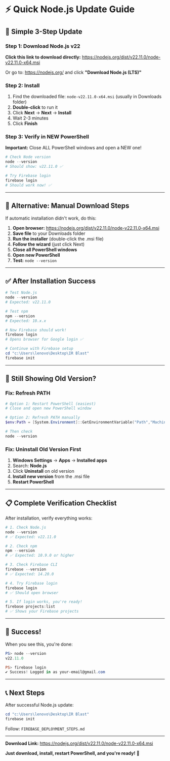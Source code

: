 # ⚡ Quick Node.js Update Guide

## 🎯 Simple 3-Step Update

### Step 1: Download Node.js v22

**Click this link to download directly:**
https://nodejs.org/dist/v22.11.0/node-v22.11.0-x64.msi

Or go to: https://nodejs.org/ and click **"Download Node.js (LTS)"**

### Step 2: Install

1. Find the downloaded file: `node-v22.11.0-x64.msi` (usually in Downloads folder)
2. **Double-click** to run it
3. Click **Next** → **Next** → **Install**
4. Wait 2-3 minutes
5. Click **Finish**

### Step 3: Verify in NEW PowerShell

**Important:** Close ALL PowerShell windows and open a NEW one!

```powershell
# Check Node version
node --version
# Should show: v22.11.0 ✅

# Try Firebase login
firebase login
# Should work now! ✅
```

---

## 🚀 Alternative: Manual Download Steps

If automatic installation didn't work, do this:

1. **Open browser:** https://nodejs.org/dist/v22.11.0/node-v22.11.0-x64.msi
2. **Save file** to your Downloads folder
3. **Run the installer** (double-click the .msi file)
4. **Follow the wizard** (just click Next)
5. **Close all PowerShell windows**
6. **Open new PowerShell**
7. **Test:** `node --version`

---

## ✅ After Installation Success

```powershell
# Test Node.js
node --version
# Expected: v22.11.0

# Test npm
npm --version
# Expected: 10.x.x

# Now Firebase should work!
firebase login
# Opens browser for Google login ✅

# Continue with Firebase setup
cd "c:\Users\lenovo\Desktop\IR Blast"
firebase init
```

---

## 🐛 Still Showing Old Version?

### Fix: Refresh PATH

```powershell
# Option 1: Restart PowerShell (easiest)
# Close and open new PowerShell window

# Option 2: Refresh PATH manually
$env:Path = [System.Environment]::GetEnvironmentVariable("Path","Machine") + ";" + [System.Environment]::GetEnvironmentVariable("Path","User")

# Then check
node --version
```

### Fix: Uninstall Old Version First

1. **Windows Settings** → **Apps** → **Installed apps**
2. Search: **Node.js**
3. Click **Uninstall** on old version
4. **Install new version** from the .msi file
5. **Restart PowerShell**

---

## 📋 Complete Verification Checklist

After installation, verify everything works:

```powershell
# 1. Check Node.js
node --version
# ✅ Expected: v22.11.0

# 2. Check npm
npm --version
# ✅ Expected: 10.9.0 or higher

# 3. Check Firebase CLI
firebase --version
# ✅ Expected: 14.20.0

# 4. Try Firebase login
firebase login
# ✅ Should open browser

# 5. If login works, you're ready!
firebase projects:list
# ✅ Shows your Firebase projects
```

---

## 🎉 Success!

When you see this, you're done:

```powershell
PS> node --version
v22.11.0

PS> firebase login
✔ Success! Logged in as your-email@gmail.com
```

---

## 📞 Next Steps

After successful Node.js update:

```powershell
cd "c:\Users\lenovo\Desktop\IR Blast"
firebase init
```

Follow: `FIREBASE_DEPLOYMENT_STEPS.md`

---

**Download Link:** https://nodejs.org/dist/v22.11.0/node-v22.11.0-x64.msi

**Just download, install, restart PowerShell, and you're ready!** 🚀
